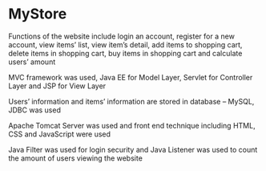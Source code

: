 # MyStore
 Functions of the website include login an account, register for a new account, view items’ list, view item’s detail, add items to shopping cart, delete items in shopping cart, buy items in shopping cart and calculate users’ amount
 
 MVC framework was used, Java EE for Model Layer, Servlet for Controller Layer and JSP for View Layer
 
 Users’ information and items’ information are stored in database – MySQL, JDBC was used
 
 Apache Tomcat Server was used and front end technique including HTML, CSS and JavaScript were used
 
 Java Filter was used for login security and Java Listener was used to count the amount of users viewing the website
